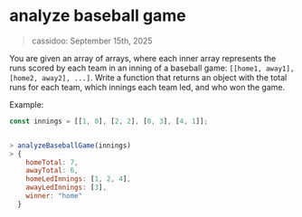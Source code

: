 # analyze baseball game

> cassidoo: September 15th, 2025

You are given an array of arrays, where each inner array represents the runs scored by each team in an inning of a baseball game: `[[home1, away1], [home2, away2], ...]`. Write a function that returns an object with the total runs for each team, which innings each team led, and who won the game.

Example:

```javascript
const innings = [[1, 0], [2, 2], [0, 3], [4, 1]];


> analyzeBaseballGame(innings) 
> {
    homeTotal: 7,
    awayTotal: 6,
    homeLedInnings: [1, 2, 4],
    awayLedInnings: [3],
    winner: "home"
  }
```
